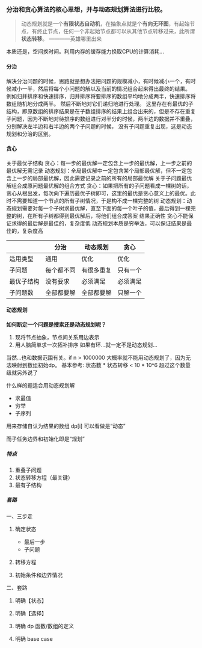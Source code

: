 
### 分治和贪心算法的核心思想，并与动态规划算法进行比较。

> 动态规划就是一个**有限状态自动机**，在抽象点就是个**有向无环图**，有起始节点，有终止节点，任何一个非起始节点都可以从其他节点转移过来，此所谓**状态转移**。 ————英雄哪里出来

本质还是，空间换时间。利用内存的缓存能力换取CPU的计算消耗...

#### 分治
解决分治问题的时候，思路就是想办法把问题的规模减小，有时候减小一个，有时候减小一半，然后将每个小问题的解以及当前的情况组合起来得出最终的结果。
例如归并排序和快速排序，归并排序将要排序的数组平均地分成两半，快速排序将数组随机地分成两半。
然后不断地对它们递归地进行处理。
这里存在有最优的子结构，即原数组的排序结果是在子数组排序的结果上组合出来的，但是不存在重复子问题，因为不断地对待排序的数组进行对半分的时候，两半边的数据并不重叠，分别解决左半边和右半边的两个子问题的时候，
没有子问题重复出现，这是动态规划和分治的区别。

#### 贪心
关于最优子结构
贪心：每一步的最优解一定包含上一步的最优解，上一步之前的最优解无需记录
动态规划：全局最优解中一定包含某个局部最优解，但不一定包含上一步的局部最优解，因此需要记录之前的所有的局部最优解
关于子问题最优解组合成原问题最优解的组合方式
贪心：如果把所有的子问题看成一棵树的话，贪心从根出发，每次向下遍历最优子树即可，这里的最优是贪心意义上的最优。此时不需要知道一个节点的所有子树情况，于是构不成一棵完整的树
动态规划：动态规划需要对每一个子树求最优解，直至下面的每一个叶子的值，最后得到一棵完整的树，在所有子树都得到最优解后，将他们组合成答案
结果正确性
贪心不能保证求得的最后解是最佳的，复杂度低
动态规划本质是穷举法，可以保证结果是最佳的，复杂度高


|| 分治|动态规划|贪心|
|---|---|---|---|
|适用类型|	通用|	优化|	优化|
|子问题	|每个都不同	| 有很多重复	|只有一个|
|最优子结构	|没有要求	|必须满足	|必须满足|
|子问题数	|全部都要解	|全部都要解|	只解一个|



#### 动态规划

**如何断定一个问题是搜索还是动态规划呢？**
1. 现将节点抽象，节点间关系用边表示
2. 用人脑简单求一次拓补排序
如果有环...就一定不是动态规划...

当然...也和数据范围有关。if n > 1000000 大概率就不能用动态规划了，因为无法映射到数组初始dp。
基本参考: 状态数 * 状态转移 < 10 * 10^6  超过这个数量级就另外说了

什么样的题适合用动态规划解
- 求最值
- 穷举
- 子序列

用来存储自认为结果的数组 dp[i] 可以看做是“动态”

而子任务边界和初始化即是“规划”

##### 特点
1. 重叠子问题
2. 状态转移方程（最关键）
3. 最有子结构


##### 套路

一、三步走

1. 确定状态
    * 最后一步
    * 子问题

2. 转移方程

3. 初始条件和边界情况

二、套路

1. 明确【状态】

2. 明确【选择】

3. 明确 dp 函数/数组的定义

4. 明确 base case
